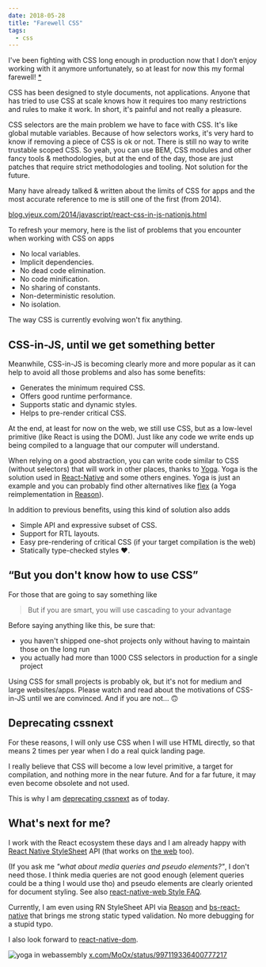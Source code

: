 ```yaml
---
date: 2018-05-28
title: "Farewell CSS"
tags:
  - css
---
```


I've been fighting with CSS long enough in production now that I don’t enjoy
working with it anymore unfortunately, so at least for now this my formal
farewell! [\*](https://medium.com/@tjholowaychuk/farewell-node-js-4ba9e7f3e52b)

CSS has been designed to style documents, not applications. Anyone that has
tried to use CSS at scale knows how it requires too many restrictions and rules
to make it work. In short, it's painful and not really a pleasure.

CSS selectors are the main problem we have to face with CSS. It's like global
mutable variables. Because of how selectors works, it's very hard to know if
removing a piece of CSS is ok or not. There is still no way to write trustable
scoped CSS. So yeah, you can use BEM, CSS modules and other fancy tools &
methodologies, but at the end of the day, those are just patches that require
strict methodologies and tooling. Not solution for the future.

Many have already talked & written about the limits of CSS for apps and the most
accurate reference to me is still one of the first (from 2014).

[blog.vjeux.com/2014/javascript/react-css-in-js-nationjs.html](http://blog.vjeux.com/2014/javascript/react-css-in-js-nationjs.html)

To refresh your memory, here is the list of problems that you encounter when
working with CSS on apps

- No local variables.
- Implicit dependencies.
- No dead code elimination.
- No code minification.
- No sharing of constants.
- Non-deterministic resolution.
- No isolation.

The way CSS is currently evolving won't fix anything.

## CSS-in-JS, until we get something better

Meanwhile, CSS-in-JS is becoming clearly more and more popular as it can help to
avoid all those problems and also has some benefits:

- Generates the minimum required CSS.
- Offers good runtime performance.
- Supports static and dynamic styles.
- Helps to pre-render critical CSS.

At the end, at least for now on the web, we still use CSS, but as a low-level
primitive (like React is using the DOM). Just like any code we write ends up
being compiled to a language that our computer will understand.

When relying on a good abstraction, you can write code similar to CSS (without
selectors) that will work in other places, thanks to
[Yoga](http://yogalayout.com). Yoga is the solution used in
[React-Native](http://facebook.github.io/react-native/) and some others engines.
Yoga is just an example and you can probably find other alternatives like
[flex](https://github.com/jordwalke/flex) (a Yoga reimplementation in
[Reason](https://reasonml.github.io/)).

In addition to previous benefits, using this kind of solution also adds

- Simple API and expressive subset of CSS.
- Support for RTL layouts.
- Easy pre-rendering of critical CSS (if your target compilation is the web)
- Statically type-checked styles ♥️.

## “But you don't know how to use CSS”

For those that are going to say something like

> But if you are smart, you will use cascading to your advantage

Before saying anything like this, be sure that:

- you haven't shipped one-shot projects only without having to maintain those on
  the long run
- you actually had more than 1000 CSS selectors in production for a single
  project

Using CSS for small projects is probably ok, but it's not for medium and large
websites/apps. Please watch and read about the motivations of CSS-in-JS until we
are convinced. And if you are not... 🙃

## Deprecating cssnext

For these reasons, I will only use CSS when I will use HTML directly, so that
means 2 times per year when I do a real quick landing page.

I really believe that CSS will become a low level primitive, a target for
compilation, and nothing more in the near future. And for a far future, it may
even become obsolete and not used.

This is why I am [deprecating cssnext](/blog/deprecating-cssnext/) as of today.

## What's next for me?

I work with the React ecosystem these days and I am already happy with
[React Native StyleSheet](http://facebook.github.io/react-native/docs/stylesheet.html)
API (that works on [the web](https://github.com/necolas/react-native-web) too).

(If you ask me _"what about media queries and pseudo elements?"_, I don't need
those. I think media queries are not good enough (element queries could be a
thing I would use tho) and pseudo elements are clearly oriented for document
styling. See also
[react-native-web Style FAQ](https://github.com/necolas/react-native-web/blob/master/website/guides/style.md#faqs).

Currently, I am even using RN StyleSheet API via
[Reason](https://reasonml.github.io/) and
[bs-react-native](https://github.com/reasonml-community/bs-react-native) that
brings me strong static typed validation. No more debugging for a stupid typo.

I also look forward to
[react-native-dom](https://github.com/vincentriemer/react-native-dom).

![yoga in webassembly](/media/yoga-in-webassembly.jpg)
[x.com/MoOx/status/997119336400777217](https://x.com/MoOx/status/997119336400777217)
